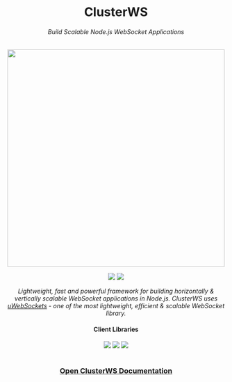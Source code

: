<h1 align="center">ClusterWS</h1> 
<h6 align="center">Build Scalable Node.js WebSocket Applications</h6>

<p align="center">
 <img src="https://cdn.rawgit.com/goriunov/159120ca6a883d8d4e75543ec395d361/raw/f4c3c36ac1ab75beedcf73312272b60dac33ecfa/clusterws.svg" width="500">
</p>

<p align="center">
 <a title="NPM Version" href="https://badge.fury.io/js/clusterws"><img src="https://badge.fury.io/js/clusterws.svg"></a>
 <a title="GitHub version" href="https://badge.fury.io/gh/goriunov%2FClusterWS"><img src="https://badge.fury.io/gh/goriunov%2FClusterWS.svg"></a>
</p>

<p align="center">
    <i>Lightweight, fast and powerful framework for building horizontally & vertically scalable WebSocket applications in Node.js. ClusterWS uses <a href="https://github.com/uNetworking/uWebSockets">uWebSockets</a> - one of the most lightweight, efficient & scalable WebSocket library.</i>
</p>

<h4 align="center">
    Client Libraries
</h4>

<p align="center">
    <a href="https://github.com/ClusterWS/ClusterWS-Client-Swift"><img src="https://u.cubeupload.com/goriunovd/swift.png" /></a>
    <a href="https://github.com/ClusterWS/ClusterWS-Client-Java"><img src="https://u.cubeupload.com/goriunovd/java.png" /></a>
    <a href="https://github.com/ClusterWS/ClusterWS-Client-JS"><img src="https://u.cubeupload.com/goriunovd/javascript.png" /></a>
</p>

<h1></h1>
<h3 align="center">
    <a href="https://github.com/ClusterWS/ClusterWS/wiki"><strong>Open ClusterWS Documentation</strong></a>
</h3>
